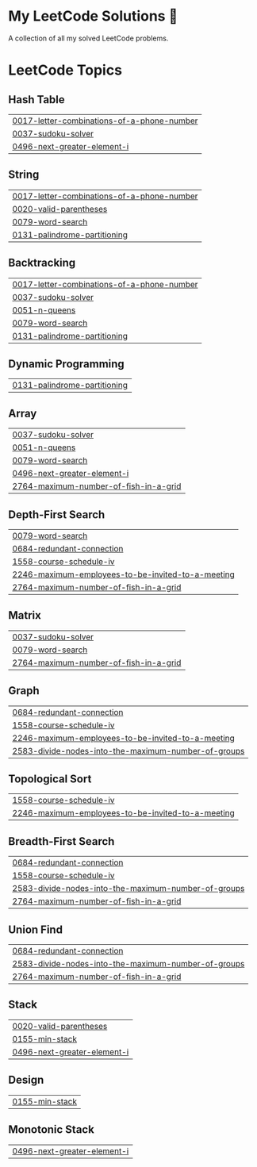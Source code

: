 # My LeetCode Solutions 🚀  
A collection of all my solved LeetCode problems.

<!---LeetCode Topics Start-->
# LeetCode Topics
## Hash Table
|  |
| ------- |
| [0017-letter-combinations-of-a-phone-number](https://github.com/kavyarathod05/My-LeetCode_Solutions/tree/master/0017-letter-combinations-of-a-phone-number) |
| [0037-sudoku-solver](https://github.com/kavyarathod05/My-LeetCode_Solutions/tree/master/0037-sudoku-solver) |
| [0496-next-greater-element-i](https://github.com/kavyarathod05/My-LeetCode_Solutions/tree/master/0496-next-greater-element-i) |
## String
|  |
| ------- |
| [0017-letter-combinations-of-a-phone-number](https://github.com/kavyarathod05/My-LeetCode_Solutions/tree/master/0017-letter-combinations-of-a-phone-number) |
| [0020-valid-parentheses](https://github.com/kavyarathod05/My-LeetCode_Solutions/tree/master/0020-valid-parentheses) |
| [0079-word-search](https://github.com/kavyarathod05/My-LeetCode_Solutions/tree/master/0079-word-search) |
| [0131-palindrome-partitioning](https://github.com/kavyarathod05/My-LeetCode_Solutions/tree/master/0131-palindrome-partitioning) |
## Backtracking
|  |
| ------- |
| [0017-letter-combinations-of-a-phone-number](https://github.com/kavyarathod05/My-LeetCode_Solutions/tree/master/0017-letter-combinations-of-a-phone-number) |
| [0037-sudoku-solver](https://github.com/kavyarathod05/My-LeetCode_Solutions/tree/master/0037-sudoku-solver) |
| [0051-n-queens](https://github.com/kavyarathod05/My-LeetCode_Solutions/tree/master/0051-n-queens) |
| [0079-word-search](https://github.com/kavyarathod05/My-LeetCode_Solutions/tree/master/0079-word-search) |
| [0131-palindrome-partitioning](https://github.com/kavyarathod05/My-LeetCode_Solutions/tree/master/0131-palindrome-partitioning) |
## Dynamic Programming
|  |
| ------- |
| [0131-palindrome-partitioning](https://github.com/kavyarathod05/My-LeetCode_Solutions/tree/master/0131-palindrome-partitioning) |
## Array
|  |
| ------- |
| [0037-sudoku-solver](https://github.com/kavyarathod05/My-LeetCode_Solutions/tree/master/0037-sudoku-solver) |
| [0051-n-queens](https://github.com/kavyarathod05/My-LeetCode_Solutions/tree/master/0051-n-queens) |
| [0079-word-search](https://github.com/kavyarathod05/My-LeetCode_Solutions/tree/master/0079-word-search) |
| [0496-next-greater-element-i](https://github.com/kavyarathod05/My-LeetCode_Solutions/tree/master/0496-next-greater-element-i) |
| [2764-maximum-number-of-fish-in-a-grid](https://github.com/kavyarathod05/My-LeetCode_Solutions/tree/master/2764-maximum-number-of-fish-in-a-grid) |
## Depth-First Search
|  |
| ------- |
| [0079-word-search](https://github.com/kavyarathod05/My-LeetCode_Solutions/tree/master/0079-word-search) |
| [0684-redundant-connection](https://github.com/kavyarathod05/My-LeetCode_Solutions/tree/master/0684-redundant-connection) |
| [1558-course-schedule-iv](https://github.com/kavyarathod05/My-LeetCode_Solutions/tree/master/1558-course-schedule-iv) |
| [2246-maximum-employees-to-be-invited-to-a-meeting](https://github.com/kavyarathod05/My-LeetCode_Solutions/tree/master/2246-maximum-employees-to-be-invited-to-a-meeting) |
| [2764-maximum-number-of-fish-in-a-grid](https://github.com/kavyarathod05/My-LeetCode_Solutions/tree/master/2764-maximum-number-of-fish-in-a-grid) |
## Matrix
|  |
| ------- |
| [0037-sudoku-solver](https://github.com/kavyarathod05/My-LeetCode_Solutions/tree/master/0037-sudoku-solver) |
| [0079-word-search](https://github.com/kavyarathod05/My-LeetCode_Solutions/tree/master/0079-word-search) |
| [2764-maximum-number-of-fish-in-a-grid](https://github.com/kavyarathod05/My-LeetCode_Solutions/tree/master/2764-maximum-number-of-fish-in-a-grid) |
## Graph
|  |
| ------- |
| [0684-redundant-connection](https://github.com/kavyarathod05/My-LeetCode_Solutions/tree/master/0684-redundant-connection) |
| [1558-course-schedule-iv](https://github.com/kavyarathod05/My-LeetCode_Solutions/tree/master/1558-course-schedule-iv) |
| [2246-maximum-employees-to-be-invited-to-a-meeting](https://github.com/kavyarathod05/My-LeetCode_Solutions/tree/master/2246-maximum-employees-to-be-invited-to-a-meeting) |
| [2583-divide-nodes-into-the-maximum-number-of-groups](https://github.com/kavyarathod05/My-LeetCode_Solutions/tree/master/2583-divide-nodes-into-the-maximum-number-of-groups) |
## Topological Sort
|  |
| ------- |
| [1558-course-schedule-iv](https://github.com/kavyarathod05/My-LeetCode_Solutions/tree/master/1558-course-schedule-iv) |
| [2246-maximum-employees-to-be-invited-to-a-meeting](https://github.com/kavyarathod05/My-LeetCode_Solutions/tree/master/2246-maximum-employees-to-be-invited-to-a-meeting) |
## Breadth-First Search
|  |
| ------- |
| [0684-redundant-connection](https://github.com/kavyarathod05/My-LeetCode_Solutions/tree/master/0684-redundant-connection) |
| [1558-course-schedule-iv](https://github.com/kavyarathod05/My-LeetCode_Solutions/tree/master/1558-course-schedule-iv) |
| [2583-divide-nodes-into-the-maximum-number-of-groups](https://github.com/kavyarathod05/My-LeetCode_Solutions/tree/master/2583-divide-nodes-into-the-maximum-number-of-groups) |
| [2764-maximum-number-of-fish-in-a-grid](https://github.com/kavyarathod05/My-LeetCode_Solutions/tree/master/2764-maximum-number-of-fish-in-a-grid) |
## Union Find
|  |
| ------- |
| [0684-redundant-connection](https://github.com/kavyarathod05/My-LeetCode_Solutions/tree/master/0684-redundant-connection) |
| [2583-divide-nodes-into-the-maximum-number-of-groups](https://github.com/kavyarathod05/My-LeetCode_Solutions/tree/master/2583-divide-nodes-into-the-maximum-number-of-groups) |
| [2764-maximum-number-of-fish-in-a-grid](https://github.com/kavyarathod05/My-LeetCode_Solutions/tree/master/2764-maximum-number-of-fish-in-a-grid) |
## Stack
|  |
| ------- |
| [0020-valid-parentheses](https://github.com/kavyarathod05/My-LeetCode_Solutions/tree/master/0020-valid-parentheses) |
| [0155-min-stack](https://github.com/kavyarathod05/My-LeetCode_Solutions/tree/master/0155-min-stack) |
| [0496-next-greater-element-i](https://github.com/kavyarathod05/My-LeetCode_Solutions/tree/master/0496-next-greater-element-i) |
## Design
|  |
| ------- |
| [0155-min-stack](https://github.com/kavyarathod05/My-LeetCode_Solutions/tree/master/0155-min-stack) |
## Monotonic Stack
|  |
| ------- |
| [0496-next-greater-element-i](https://github.com/kavyarathod05/My-LeetCode_Solutions/tree/master/0496-next-greater-element-i) |
<!---LeetCode Topics End-->